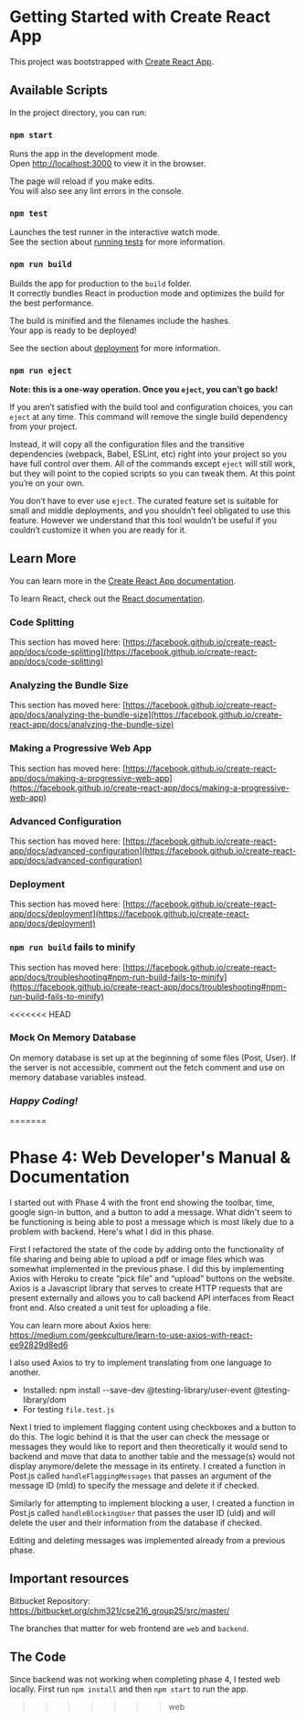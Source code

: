 # Getting Started with Create React App

This project was bootstrapped with [Create React App](https://github.com/facebook/create-react-app).

## Available Scripts

In the project directory, you can run:

### `npm start`

Runs the app in the development mode.\
Open [http://localhost:3000](http://localhost:3000) to view it in the browser.

The page will reload if you make edits.\
You will also see any lint errors in the console.

### `npm test`

Launches the test runner in the interactive watch mode.\
See the section about [running tests](https://facebook.github.io/create-react-app/docs/running-tests) for more information.

### `npm run build`

Builds the app for production to the `build` folder.\
It correctly bundles React in production mode and optimizes the build for the best performance.

The build is minified and the filenames include the hashes.\
Your app is ready to be deployed!

See the section about [deployment](https://facebook.github.io/create-react-app/docs/deployment) for more information.

### `npm run eject`

**Note: this is a one-way operation. Once you `eject`, you can’t go back!**

If you aren’t satisfied with the build tool and configuration choices, you can `eject` at any time. This command will remove the single build dependency from your project.

Instead, it will copy all the configuration files and the transitive dependencies (webpack, Babel, ESLint, etc) right into your project so you have full control over them. All of the commands except `eject` will still work, but they will point to the copied scripts so you can tweak them. At this point you’re on your own.

You don’t have to ever use `eject`. The curated feature set is suitable for small and middle deployments, and you shouldn’t feel obligated to use this feature. However we understand that this tool wouldn’t be useful if you couldn’t customize it when you are ready for it.

## Learn More

You can learn more in the [Create React App documentation](https://facebook.github.io/create-react-app/docs/getting-started).

To learn React, check out the [React documentation](https://reactjs.org/).

### Code Splitting

This section has moved here: [https://facebook.github.io/create-react-app/docs/code-splitting](https://facebook.github.io/create-react-app/docs/code-splitting)

### Analyzing the Bundle Size

This section has moved here: [https://facebook.github.io/create-react-app/docs/analyzing-the-bundle-size](https://facebook.github.io/create-react-app/docs/analyzing-the-bundle-size)

### Making a Progressive Web App

This section has moved here: [https://facebook.github.io/create-react-app/docs/making-a-progressive-web-app](https://facebook.github.io/create-react-app/docs/making-a-progressive-web-app)

### Advanced Configuration

This section has moved here: [https://facebook.github.io/create-react-app/docs/advanced-configuration](https://facebook.github.io/create-react-app/docs/advanced-configuration)

### Deployment

This section has moved here: [https://facebook.github.io/create-react-app/docs/deployment](https://facebook.github.io/create-react-app/docs/deployment)

### `npm run build` fails to minify

This section has moved here: [https://facebook.github.io/create-react-app/docs/troubleshooting#npm-run-build-fails-to-minify](https://facebook.github.io/create-react-app/docs/troubleshooting#npm-run-build-fails-to-minify)

<<<<<<< HEAD
### Mock On Memory Database

On memory database is set up at the beginning of some files (Post, User). If the server is not accessible, comment out the fetch comment and use on memory database variables instead.

### **_Happy Coding!_**
=======

# Phase 4: Web Developer's Manual & Documentation
I started out with Phase 4 with the front end showing the toolbar, time, google sign-in button, and a button to add a message. What didn't seem to be functioning is being able to post a message which is most likely due to a problem with backend. Here's what I did in this phase.

First I refactored the state of the code by adding onto the functionality of file sharing and being able to upload a pdf or image files which was somewhat implemented in the previous phase. I did this by implementing Axios with Heroku to create “pick file” and “upload” buttons on the website. Axios is a Javascript library that serves to create HTTP requests that are present externally and allows you to call backend API interfaces from React front end. Also created a unit test for uploading a file.

You can learn more about Axios here: https://medium.com/geekculture/learn-to-use-axios-with-react-ee92829d8ed6

I also used Axios to try to implement translating from one language to another.
* Installed: npm install --save-dev @testing-library/user-event @testing-library/dom
* For testing `file.test.js`

Next I tried to implement flagging content using checkboxes and a button to do this. The logic behind it is that the user can check the message or messages they would like to report and then theoretically it would send to backend and move that data to another table and the message(s) would not display anymore/delete the message in its entirety. I created a function in Post.js called `handleFlaggingMessages` that passes an argument of the message ID (mId) to specify the message and delete it if checked.

Similarly for attempting to implement blocking a user, I created a function in Post.js called `handleBlockingUser` that passes the user ID (uId) and will delete the user and their information from the database if checked.

Editing and deleting messages was implemented already from a previous phase.

## Important resources
Bitbucket Repository: https://bitbucket.org/chm321/cse216_group25/src/master/

The branches that matter for web frontend are `web` and `backend`.

## The Code
Since backend was not working when completing phase 4, I tested web locally. First run `npm install` and then `npm start` to run the app.
>>>>>>> web
